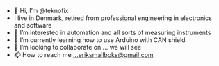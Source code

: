 - 👋 Hi, I’m @teknofix
- I live in Denmark, retired from professional engineering in electronics and software
- 👀 I’m interested in automation and all sorts of measuring instruments
- 🌱 I’m currently learning how to use Arduino with CAN shield
- 💞️ I’m looking to collaborate on ... we will see
- 📫 How to reach me ...eriksmailboks@gmail.com

<!---
teknofix/teknofix is a ✨ special ✨ repository because its `README.md` (this file) appears on your GitHub profile.
You can click the Preview link to take a look at your changes.
--->
